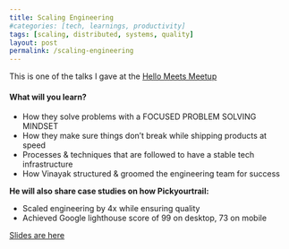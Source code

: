 ```yaml
---
title: Scaling Engineering 
#categories: [tech, learnings, productivity]
tags: [scaling, distributed, systems, quality]
layout: post
permalink: /scaling-engineering
---
```

This is one of the talks I gave at the [Hello Meets Meetup](https://hub.hellomeets.com/e/how-you-can-scale-engineering-to-deliver-quality-features-in-time)



#### What will you learn?

- How they solve problems with a FOCUSED PROBLEM SOLVING MINDSET
- How they make sure things don’t break while shipping products at speed
- Processes & techniques that are followed to have a stable tech infrastructure
- How Vinayak structured & groomed the engineering team for success

**He will also share case studies on how Pickyourtrail:**

- Scaled engineering by 4x while ensuring quality
- Achieved Google lighthouse score of 99 on desktop, 73 on mobile

[Slides are here](images/VG-PYT-Apr42020.pdf)

